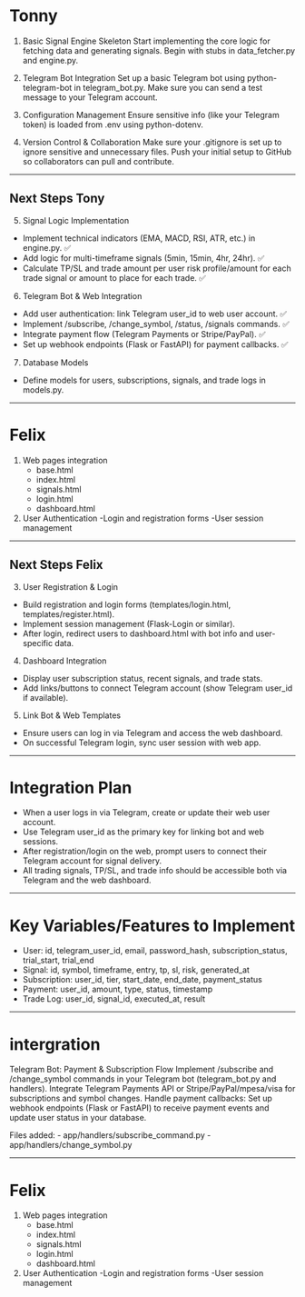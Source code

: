 # Tonny 

1. Basic Signal Engine Skeleton
Start implementing the core logic for fetching data and generating signals.
Begin with stubs in data_fetcher.py and engine.py. 

2. Telegram Bot Integration
Set up a basic Telegram bot using python-telegram-bot in telegram_bot.py.
Make sure you can send a test message to your Telegram account.

3. Configuration Management
Ensure sensitive info (like your Telegram token) is loaded from .env using python-dotenv.

4. Version Control & Collaboration
Make sure your .gitignore is set up to ignore sensitive and unnecessary files.
Push your initial setup to GitHub so collaborators can pull and contribute.

---

## Next Steps Tony

5. Signal Logic Implementation
- Implement technical indicators (EMA, MACD, RSI, ATR, etc.) in engine.py. ✅
- Add logic for multi-timeframe signals (5min, 15min, 4hr, 24hr). ✅
- Calculate TP/SL and trade amount per user risk profile/amount for each trade signal or amount to place for each trade. ✅

6. Telegram Bot & Web Integration
- Add user authentication: link Telegram user_id to web user account. ✅
- Implement /subscribe, /change_symbol, /status, /signals commands. ✅
- Integrate payment flow (Telegram Payments or Stripe/PayPal). ✅
- Set up webhook endpoints (Flask or FastAPI) for payment callbacks. ✅

7. Database Models
- Define models for users, subscriptions, signals, and trade logs in models.py.

---

# Felix

1. Web pages integration
    - base.html
    - index.html
    - signals.html
    - login.html
    - dashboard.html
2. User Authentication
    -Login and registration forms
    -User session management

---

## Next Steps Felix

3. User Registration & Login
- Build registration and login forms (templates/login.html, templates/register.html).
- Implement session management (Flask-Login or similar).
- After login, redirect users to dashboard.html with bot info and user-specific data.

4. Dashboard Integration
- Display user subscription status, recent signals, and trade stats.
- Add links/buttons to connect Telegram account (show Telegram user_id if available).

5. Link Bot & Web Templates
- Ensure users can log in via Telegram and access the web dashboard.
- On successful Telegram login, sync user session with web app.

---

# Integration Plan

- When a user logs in via Telegram, create or update their web user account.
- Use Telegram user_id as the primary key for linking bot and web sessions.
- After registration/login on the web, prompt users to connect their Telegram account for signal delivery.
- All trading signals, TP/SL, and trade info should be accessible both via Telegram and the web dashboard.

---

# Key Variables/Features to Implement

- User: id, telegram_user_id, email, password_hash, subscription_status, trial_start, trial_end
- Signal: id, symbol, timeframe, entry, tp, sl, risk, generated_at
- Subscription: user_id, tier, start_date, end_date, payment_status
- Payment: user_id, amount, type, status, timestamp
- Trade Log: user_id, signal_id, executed_at, result

---

# intergration

Telegram Bot: Payment & Subscription Flow
Implement /subscribe and /change_symbol commands in your Telegram bot (telegram_bot.py and handlers).
Integrate Telegram Payments API or Stripe/PayPal/mpesa/visa for subscriptions and symbol changes.
Handle payment callbacks: Set up webhook endpoints (Flask or FastAPI) to receive payment events and update user status in your database.

Files added:
    - app/handlers/subscribe_command.py
    - app/handlers/change_symbol.py

---

# Felix

1. Web pages integration
    - base.html
    - index.html
    - signals.html
    - login.html
    - dashboard.html
2. User Authentication
    -Login and registration forms
    -User session management